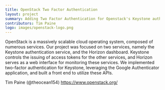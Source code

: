 ```yaml
---
title: OpenStack Two Factor Authentication 
layout: project
summary: Adding Two Factor Authentication for Openstack's Keystone authentication service, and building this functionality into the Horizon front-end dashboard service.
contributors: Tim Paine
logo: images/openstack-logo.png
---
```

OpenStack is a massively scalable cloud operating system, composed of numerous services. Our project was focused on two services, namely the Keystone authentication service, and the Horizon dashboard. Keystone controls the issuing of access tokens for the other services, and Horizon serves as a web interface for monitoring these services. We implemented two-factor authentication for Keystone, leveraging the Google Authenticator application, and built a front end to utilize these APIs.  

Tim Paine (@theocean154)
https://www.openstack.org/


